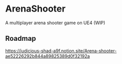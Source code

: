 # ArenaShooter
A multiplayer arena shooter game on UE4 (WIP)

  
  
## Roadmap
https://judicious-shad-a9f.notion.site/Arena-shooter-ae52226292b844a89825389d0f32192a
